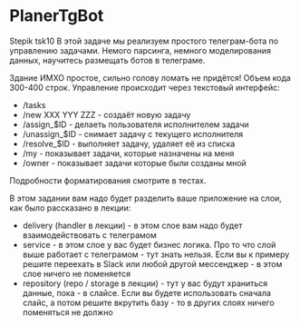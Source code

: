 # PlanerTgBot

Stepik tsk10
В этой задаче мы реализуем простого телеграм-бота по управлению задачами. Немого парсинга, немного моделирования данных, научитесь размещать ботов в телеграме.

Здание ИМХО простое, сильно голову ломать не придётся! Объем кода 300-400 строк.
Управление происходит через текстовый интерфейс:

* /tasks
* /new XXX YYY ZZZ - создаёт новую задачу
* /assign_$ID - делаеть пользователя исполнителем задачи
* /unassign_$ID - снимает задачу с текущего исполнителя
* /resolve_$ID - выполняет задачу, удаляет её из списка
* /my - показывает задачи, которые назначены на меня
* /owner - показывает задачи которые были созданы мной

Подробности форматирования смотрите в тестах.

В этом задании вам надо будет разделить ваше приложение на слои, как было рассказано в лекции:
* delivery (handler в лекции) - в этом слое вам надо будет взаимодействовать с телеграмом
* service - в этом слое у вас будет бизнес логика. Про то что слой выше работает с телеграмом - тут знать нельзя. Если вы к примеру решите переехать в Slack или любой другой мессенджер - в этом слое ничего не поменяется
* repository (repo / storage в лекции) - тут у вас будут храниться данные, пока - в слайсе. Если вы будете использовать сначала слайс, а потом решите вкрутить базу - то в других слоях ничего поменяться не должно
